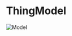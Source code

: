 ThingModel
==========

![Model](https://raw2.github.com/SINTEF-9012/ThingModel/master/Documentation/ThingModel.png)
